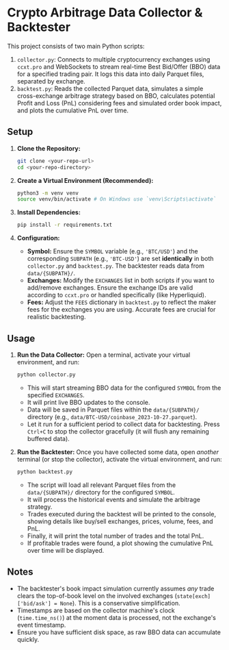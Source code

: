 # Crypto Arbitrage Data Collector & Backtester

This project consists of two main Python scripts:

1.  `collector.py`: Connects to multiple cryptocurrency exchanges using `ccxt.pro` and WebSockets to stream real-time Best Bid/Offer (BBO) data for a specified trading pair. It logs this data into daily Parquet files, separated by exchange.
2.  `backtest.py`: Reads the collected Parquet data, simulates a simple cross-exchange arbitrage strategy based on BBO, calculates potential Profit and Loss (PnL) considering fees and simulated order book impact, and plots the cumulative PnL over time.

## Setup

1.  **Clone the Repository:**
    ```bash
    git clone <your-repo-url>
    cd <your-repo-directory>
    ```

2.  **Create a Virtual Environment (Recommended):**
    ```bash
    python3 -m venv venv
    source venv/bin/activate # On Windows use `venv\Scripts\activate`
    ```

3.  **Install Dependencies:**
    ```bash
    pip install -r requirements.txt
    ```

4.  **Configuration:**
    *   **Symbol:** Ensure the `SYMBOL` variable (e.g., `'BTC/USD'`) and the corresponding `SUBPATH` (e.g., `'BTC-USD'`) are set **identically** in both `collector.py` and `backtest.py`. The backtester reads data from `data/{SUBPATH}/`.
    *   **Exchanges:** Modify the `EXCHANGES` list in both scripts if you want to add/remove exchanges. Ensure the exchange IDs are valid according to `ccxt.pro` or handled specifically (like Hyperliquid).
    *   **Fees:** Adjust the `FEES` dictionary in `backtest.py` to reflect the maker fees for the exchanges you are using. Accurate fees are crucial for realistic backtesting.

## Usage

1.  **Run the Data Collector:**
    Open a terminal, activate your virtual environment, and run:
    ```bash
    python collector.py
    ```
    *   This will start streaming BBO data for the configured `SYMBOL` from the specified `EXCHANGES`.
    *   It will print live BBO updates to the console.
    *   Data will be saved in Parquet files within the `data/{SUBPATH}/` directory (e.g., `data/BTC-USD/coinbase_2023-10-27.parquet`).
    *   Let it run for a sufficient period to collect data for backtesting. Press `Ctrl+C` to stop the collector gracefully (it will flush any remaining buffered data).

2.  **Run the Backtester:**
    Once you have collected some data, open *another* terminal (or stop the collector), activate the virtual environment, and run:
    ```bash
    python backtest.py
    ```
    *   The script will load all relevant Parquet files from the `data/{SUBPATH}/` directory for the configured `SYMBOL`.
    *   It will process the historical events and simulate the arbitrage strategy.
    *   Trades executed during the backtest will be printed to the console, showing details like buy/sell exchanges, prices, volume, fees, and PnL.
    *   Finally, it will print the total number of trades and the total PnL.
    *   If profitable trades were found, a plot showing the cumulative PnL over time will be displayed.

## Notes

*   The backtester's book impact simulation currently assumes *any* trade clears the top-of-book level on the involved exchanges (`state[exch]['bid/ask'] = None`). This is a conservative simplification.
*   Timestamps are based on the collector machine's clock (`time.time_ns()`) at the moment data is processed, not the exchange's event timestamp.
*   Ensure you have sufficient disk space, as raw BBO data can accumulate quickly. 